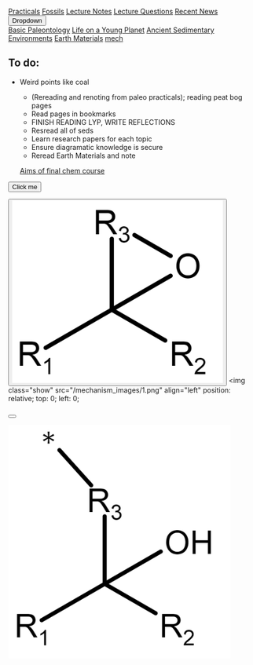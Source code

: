 <a name="top"></a>

<div class="navbar">
  <a href="Practicals">Practicals</a>
  <a href="fossils">Fossils</a>
  <a href="LectureNotes">Lecture Notes</a>
  <a href="LectureQs">Lecture Questions</a>
  <a href="RecentNews">Recent News</a>
  <div class="dropdown">
    <button class="dropbtn">Dropdown 
      <i class="fa fa-caret-down"></i>
    </button>
    <div class="dropdown-content">
      <a href="basicpaleo">Basic Paleontology</a>
      <a href="LYP">Life on a Young Planet</a>
      <a href="AncientSeds">Ancient Sedimentary Environments</a>
      <a href="EarthMaterials">Earth Materials</a>
      <a href="mech">mech</a>
    </div>
  </div> 
</div>



## To do:
* Weird points like coal
   * (Rereading and renoting from paleo practicals); reading peat bog pages
   * Read pages in bookmarks
   * FINISH READING LYP, WRITE REFLECTIONS
   * Resread all of seds
   * Learn research papers for each topic
   * Ensure diagramatic knowledge is secure
   * Reread Earth Materials and note
   
  <a href="chemelem">Aims of final chem course</a>

<button onclick="myFunction()">Click me</button>

<button><img src="/mechanism_images/1,2.png"   /></button>
<img class="show" src="/mechanism_images/1.png" align="left" position: relative;
		top: 0;
		left: 0;
    
<button><div style="background-image:url(YourBackgroundImage);"></button>
      <div style="position: relative; left: 0; top: 0;">
  <img class="show" src="/mechanism_images/1.png">
        </div>
        </div>

<script>
var $show = $('.show').hide();
$('button').on('click', function() {
  $show.fadeToggle();
});
</script>
